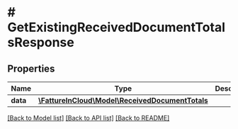 # # GetExistingReceivedDocumentTotalsResponse

## Properties

Name | Type | Description | Notes
------------ | ------------- | ------------- | -------------
**data** | [**\FattureInCloud\Model\ReceivedDocumentTotals**](ReceivedDocumentTotals.md) |  | [optional]

[[Back to Model list]](../../README.md#models) [[Back to API list]](../../README.md#endpoints) [[Back to README]](../../README.md)
